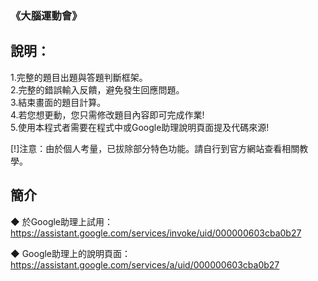 ### 《大腦運動會》

說明：
-------
1.完整的題目出題與答題判斷框架。  
2.完整的錯誤輸入反饋，避免發生回應問題。  
3.結束畫面的題目計算。  
4.若您想更動，您只需修改題目內容即可完成作業!  
5.使用本程式者需要在程式中或Google助理說明頁面提及代碼來源!

[!]注意：由於個人考量，已拔除部分特色功能。請自行到官方網站查看相關教學。  

簡介
-------
◆ 於Google助理上試用：https://assistant.google.com/services/invoke/uid/000000603cba0b27  
  
◆ Google助理上的說明頁面：https://assistant.google.com/services/a/uid/000000603cba0b27
